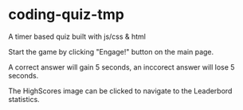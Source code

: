 # coding-quiz-tmp
A timer based quiz built with js/css &amp; html

Start the game by clicking "Engage!" button on the main page.

A correct answer will gain 5 seconds, an inccorect answer will lose 5 seconds.

The HighScores image can be clicked to navigate to the Leaderbord statistics. 